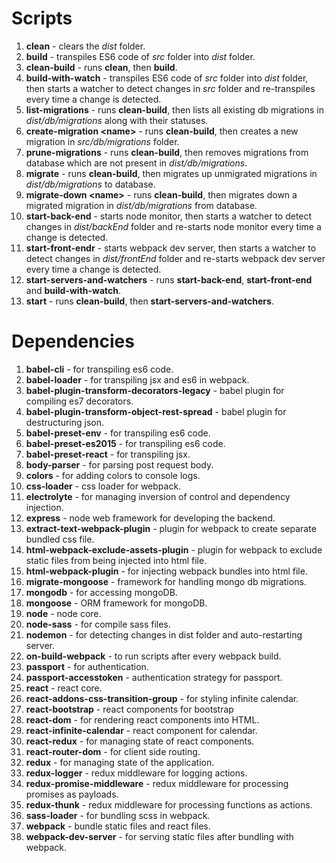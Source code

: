 # Scripts
1. **clean** - clears the _dist_ folder.
1. **build** - transpiles ES6 code of _src_ folder into _dist_ folder.
1. **clean-build** - runs **clean**, then **build**.
1. **build-with-watch** - transpiles ES6 code of _src_ folder into _dist_ folder, then starts a watcher to detect changes in _src_ folder and re-transpiles every time a change is detected.
1. **list-migrations** - runs **clean-build**, then lists all existing db migrations in _dist/db/migrations_ along with their statuses.
1. **create-migration \<name\>** - runs **clean-build**, then creates a new migration in _src/db/migrations_ folder.
1. **prune-migrations** - runs **clean-build**, then removes migrations from database which are not present in _dist/db/migrations_.
1. **migrate** - runs **clean-build**, then migrates up unmigrated migrations in _dist/db/migrations_ to database.
1. **migrate-down \<name\>** - runs **clean-build**, then migrates down a migrated migration in _dist/db/migrations_ from database.
1. **start-back-end** - starts node monitor, then starts a watcher to detect changes in _dist/backEnd_ folder and re-starts node monitor every time a change is detected.
1. **start-front-endr** - starts webpack dev server, then starts a watcher to detect changes in _dist/frontEnd_ folder and re-starts webpack dev server every time a change is detected.
1. **start-servers-and-watchers** - runs **start-back-end**, **start-front-end** and **build-with-watch**.
1. **start** - runs **clean-build**, then **start-servers-and-watchers**.
# Dependencies
1. **babel-cli** - for transpiling es6 code.
1. **babel-loader** - for transpiling jsx and es6 in webpack.
1. **babel-plugin-transform-decorators-legacy** - babel plugin for compiling es7 decorators.
1. **babel-plugin-transform-object-rest-spread** - babel plugin for destructuring json.
1. **babel-preset-env** - for transpiling es6 code.
1. **babel-preset-es2015** - for transpiling es6 code.
1. **babel-preset-react** - for transpiling jsx.
1. **body-parser** - for parsing post request body.
1. **colors** - for adding colors to console logs.
1. **css-loader** - css loader for webpack.
1. **electrolyte** - for managing inversion of control and dependency injection.
1. **express** - node web framework for developing the backend.
1. **extract-text-webpack-plugin** - plugin for webpack to create separate bundled css file.
1. **html-webpack-exclude-assets-plugin** - plugin for webpack to exclude static files from being injected into html file.
1. **html-webpack-plugin** - for injecting webpack bundles into html file.
1. **migrate-mongoose** - framework for handling mongo db migrations.
1. **mongodb** - for accessing mongoDB.
1. **mongoose** - ORM framework for mongoDB.
1. **node** - node core.
1. **node-sass** - for compile sass files.
1. **nodemon** - for detecting changes in dist folder and auto-restarting server.
1. **on-build-webpack** - to run scripts after every webpack build.
1. **passport** - for authentication.
1. **passport-accesstoken** - authentication strategy for passport.
1. **react** - react core.
1. **react-addons-css-transition-group** - for styling infinite calendar.
1. **react-bootstrap** - react components for bootstrap
1. **react-dom** - for rendering react components into HTML.
1. **react-infinite-calendar** - react component for calendar.
1. **react-redux** - for managing state of react components.
1. **react-router-dom** - for client side routing.
1. **redux** - for managing state of the application.
1. **redux-logger** - redux middleware for logging actions.
1. **redux-promise-middleware** - redux middleware for processing promises as payloads.
1. **redux-thunk** - redux middleware for processing functions as actions.
1. **sass-loader** - for bundling scss in webpack.
1. **webpack** - bundle static files and react files.
1. **webpack-dev-server** - for serving static files after bundling with webpack.